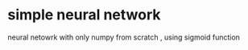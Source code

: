 <h1>simple neural network</h1>
neural netowrk with only numpy from scratch , using sigmoid function
